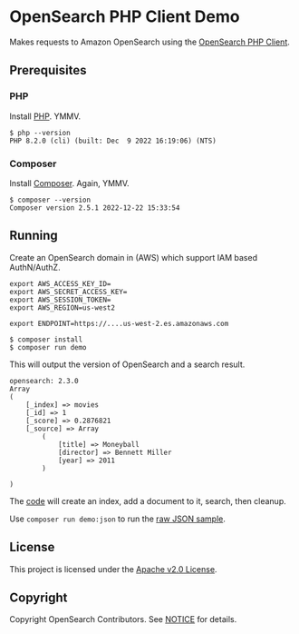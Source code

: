 # OpenSearch PHP Client Demo

Makes requests to Amazon OpenSearch using the [OpenSearch PHP Client](https://github.com/opensearch-project/opensearch-php).

## Prerequisites

### PHP

Install [PHP](https://www.php.net/manual/en/install.php). YMMV.

```
$ php --version
PHP 8.2.0 (cli) (built: Dec  9 2022 16:19:06) (NTS)
```

### Composer

Install [Composer](https://getcomposer.org/download/). Again, YMMV.

```
$ composer --version
Composer version 2.5.1 2022-12-22 15:33:54
```

## Running

Create an OpenSearch domain in (AWS) which support IAM based AuthN/AuthZ.

```
export AWS_ACCESS_KEY_ID=
export AWS_SECRET_ACCESS_KEY=
export AWS_SESSION_TOKEN=
export AWS_REGION=us-west2

export ENDPOINT=https://....us-west-2.es.amazonaws.com

$ composer install
$ composer run demo
```

This will output the version of OpenSearch and a search result.

```
opensearch: 2.3.0
Array
(
    [_index] => movies
    [_id] => 1
    [_score] => 0.2876821
    [_source] => Array
        (
            [title] => Moneyball
            [director] => Bennett Miller
            [year] => 2011
        )

)
```

The [code](index.php) will create an index, add a document to it, search, then cleanup.

Use `composer run demo:json` to run the [raw JSON sample](json.php). 

## License 

This project is licensed under the [Apache v2.0 License](LICENSE.txt).

## Copyright

Copyright OpenSearch Contributors. See [NOTICE](NOTICE.txt) for details.
